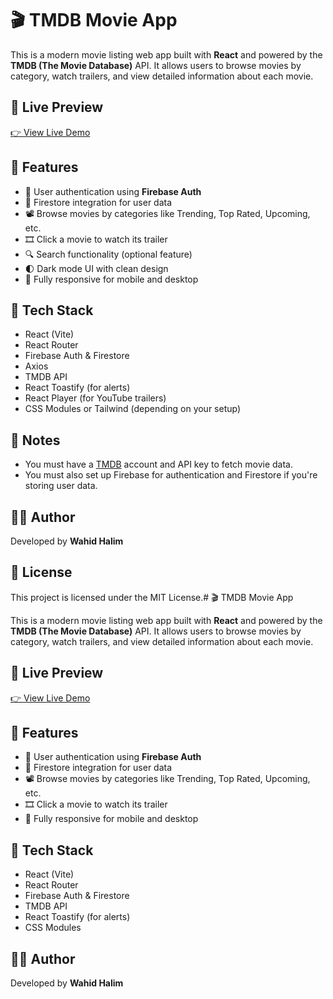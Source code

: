 # 🎬 TMDB Movie App

This is a modern movie listing web app built with **React** and powered by the **TMDB (The Movie Database)** API. It allows users to browse movies by category, watch trailers, and view detailed information about each movie.

## 🔗 Live Preview

[👉 View Live Demo](https://your-app-url.netlify.app)

## 🚀 Features

- 🔐 User authentication using **Firebase Auth**
- 📁 Firestore integration for user data
- 📽️ Browse movies by categories like Trending, Top Rated, Upcoming, etc.
- 🎞️ Click a movie to watch its trailer
- 🔍 Search functionality (optional feature)
- 🌓 Dark mode UI with clean design
- 📱 Fully responsive for mobile and desktop

## 🧰 Tech Stack

- React (Vite)
- React Router
- Firebase Auth & Firestore
- Axios
- TMDB API
- React Toastify (for alerts)
- React Player (for YouTube trailers)
- CSS Modules or Tailwind (depending on your setup)

## 📝 Notes

- You must have a [TMDB](https://www.themoviedb.org/) account and API key to fetch movie data.
- You must also set up Firebase for authentication and Firestore if you're storing user data.

## 🙋‍♂️ Author

Developed by **Wahid Halim**

## 📄 License

This project is licensed under the MIT License.# 🎬 TMDB Movie App

This is a modern movie listing web app built with **React** and powered by the **TMDB (The Movie Database)** API. It allows users to browse movies by category, watch trailers, and view detailed information about each movie.

## 🔗 Live Preview

[👉 View Live Demo](https://nclonewahid.netlify.app/home)

## 🚀 Features

- 🔐 User authentication using **Firebase Auth**
- 📁 Firestore integration for user data
- 📽️ Browse movies by categories like Trending, Top Rated, Upcoming, etc.
- 🎞️ Click a movie to watch its trailer
- 📱 Fully responsive for mobile and desktop

## 🧰 Tech Stack

- React (Vite)
- React Router
- Firebase Auth & Firestore
- TMDB API
- React Toastify (for alerts)
- CSS Modules

## 🙋‍♂️ Author

Developed by **Wahid Halim**
